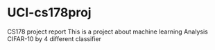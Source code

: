 # UCI-cs178proj
CS178 project report 
This is a project about machine learning
Analysis CIFAR-10 by 4 different classifier
